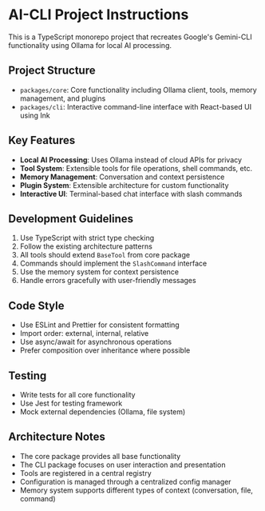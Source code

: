 <!-- Use this file to provide workspace-specific custom instructions to Copilot. For more details, visit https://code.visualstudio.com/docs/copilot/copilot-customization#_use-a-githubcopilotinstructionsmd-file -->

# AI-CLI Project Instructions

This is a TypeScript monorepo project that recreates Google's Gemini-CLI functionality using Ollama for local AI processing.

## Project Structure

- `packages/core`: Core functionality including Ollama client, tools, memory management, and plugins
- `packages/cli`: Interactive command-line interface with React-based UI using Ink

## Key Features

- **Local AI Processing**: Uses Ollama instead of cloud APIs for privacy
- **Tool System**: Extensible tools for file operations, shell commands, etc.
- **Memory Management**: Conversation and context persistence
- **Plugin System**: Extensible architecture for custom functionality
- **Interactive UI**: Terminal-based chat interface with slash commands

## Development Guidelines

1. Use TypeScript with strict type checking
2. Follow the existing architecture patterns
3. All tools should extend `BaseTool` from core package
4. Commands should implement the `SlashCommand` interface
5. Use the memory system for context persistence
6. Handle errors gracefully with user-friendly messages

## Code Style

- Use ESLint and Prettier for consistent formatting
- Import order: external, internal, relative
- Use async/await for asynchronous operations
- Prefer composition over inheritance where possible

## Testing

- Write tests for all core functionality
- Use Jest for testing framework
- Mock external dependencies (Ollama, file system)

## Architecture Notes

- The core package provides all base functionality
- The CLI package focuses on user interaction and presentation
- Tools are registered in a central registry
- Configuration is managed through a centralized config manager
- Memory system supports different types of context (conversation, file, command)
